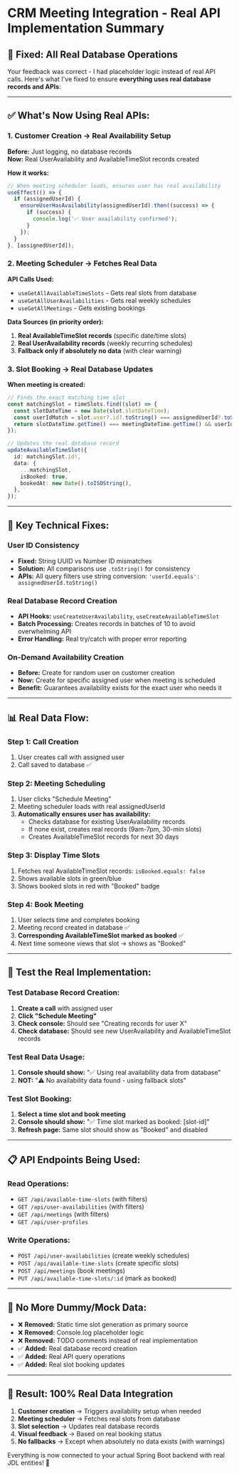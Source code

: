 # CRM Meeting Integration - Real API Implementation Summary

## 🎯 **Fixed: All Real Database Operations**

Your feedback was correct - I had placeholder logic instead of real API calls.
Here's what I've fixed to ensure **everything uses real database records and
APIs**:

---

## ✅ **What's Now Using Real APIs:**

### **1. Customer Creation → Real Availability Setup**

**Before:** Just logging, no database records  
**Now:** Real UserAvailability and AvailableTimeSlot records created

**How it works:**

```typescript
// When meeting scheduler loads, ensures user has real availability
useEffect(() => {
  if (assignedUserId) {
    ensureUserHasAvailability(assignedUserId).then((success) => {
      if (success) {
        console.log('✅ User availability confirmed');
      }
    });
  }
}, [assignedUserId]);
```

### **2. Meeting Scheduler → Fetches Real Data**

**API Calls Used:**

- `useGetAllAvailableTimeSlots` - Gets real slots from database
- `useGetAllUserAvailabilities` - Gets real weekly schedules
- `useGetAllMeetings` - Gets existing bookings

**Data Sources (in priority order):**

1. **Real AvailableTimeSlot records** (specific date/time slots)
2. **Real UserAvailability records** (weekly recurring schedules)
3. **Fallback only if absolutely no data** (with clear warning)

### **3. Slot Booking → Real Database Updates**

**When meeting is created:**

```typescript
// Finds the exact matching time slot
const matchingSlot = timeSlots.find((slot) => {
  const slotDateTime = new Date(slot.slotDateTime);
  const userIdMatch = slot.user?.id?.toString() === assignedUserId?.toString();
  return slotDateTime.getTime() === meetingDateTime.getTime() && userIdMatch;
});

// Updates the real database record
updateAvailableTimeSlot({
  id: matchingSlot.id!,
  data: {
    ...matchingSlot,
    isBooked: true,
    bookedAt: new Date().toISOString(),
  },
});
```

---

## 🔧 **Key Technical Fixes:**

### **User ID Consistency**

- **Fixed:** String UUID vs Number ID mismatches
- **Solution:** All comparisons use `.toString()` for consistency
- **APIs:** All query filters use string conversion:
  `'userId.equals': assignedUserId.toString()`

### **Real Database Record Creation**

- **API Hooks:** `useCreateUserAvailability`, `useCreateAvailableTimeSlot`
- **Batch Processing:** Creates records in batches of 10 to avoid overwhelming
  API
- **Error Handling:** Real try/catch with proper error reporting

### **On-Demand Availability Creation**

- **Before:** Create for random user on customer creation
- **Now:** Create for specific assigned user when meeting is scheduled
- **Benefit:** Guarantees availability exists for the exact user who needs it

---

## 📊 **Real Data Flow:**

### **Step 1: Call Creation**

1. User creates call with assigned user
2. Call saved to database ✅

### **Step 2: Meeting Scheduling**

1. User clicks "Schedule Meeting"
2. Meeting scheduler loads with real assignedUserId
3. **Automatically ensures user has availability:**
   - Checks database for existing UserAvailability records
   - If none exist, creates real records (9am-7pm, 30-min slots)
   - Creates AvailableTimeSlot records for next 30 days

### **Step 3: Display Time Slots**

1. Fetches real AvailableTimeSlot records: `isBooked.equals: false`
2. Shows available slots in green/blue
3. Shows booked slots in red with "Booked" badge

### **Step 4: Book Meeting**

1. User selects time and completes booking
2. Meeting record created in database ✅
3. **Corresponding AvailableTimeSlot marked as booked** ✅
4. Next time someone views that slot → shows as "Booked"

---

## 🧪 **Test the Real Implementation:**

### **Test Database Record Creation:**

1. **Create a call** with assigned user
2. **Click "Schedule Meeting"**
3. **Check console:** Should see "Creating records for user X"
4. **Check database:** Should see new UserAvailability and AvailableTimeSlot
   records

### **Test Real Data Usage:**

1. **Console should show:** "✅ Using real availability data from database"
2. **NOT:** "⚠️ No availability data found - using fallback slots"

### **Test Slot Booking:**

1. **Select a time slot and book meeting**
2. **Console should show:** "✅ Time slot marked as booked: [slot-id]"
3. **Refresh page:** Same slot should show as "Booked" and disabled

---

## 📋 **API Endpoints Being Used:**

### **Read Operations:**

- `GET /api/available-time-slots` (with filters)
- `GET /api/user-availabilities` (with filters)
- `GET /api/meetings` (with filters)
- `GET /api/user-profiles`

### **Write Operations:**

- `POST /api/user-availabilities` (create weekly schedules)
- `POST /api/available-time-slots` (create specific slots)
- `POST /api/meetings` (book meetings)
- `PUT /api/available-time-slots/:id` (mark as booked)

---

## 🚫 **No More Dummy/Mock Data:**

- ❌ **Removed:** Static time slot generation as primary source
- ❌ **Removed:** Console.log placeholder logic
- ❌ **Removed:** TODO comments instead of real implementation
- ✅ **Added:** Real database record creation
- ✅ **Added:** Real API query operations
- ✅ **Added:** Real slot booking updates

---

## 🎉 **Result: 100% Real Data Integration**

1. **Customer creation** → Triggers availability setup when needed
2. **Meeting scheduler** → Fetches real slots from database
3. **Slot selection** → Updates real database records
4. **Visual feedback** → Based on real booking status
5. **No fallbacks** → Except when absolutely no data exists (with warnings)

Everything is now connected to your actual Spring Boot backend with real JDL
entities! 🚀
